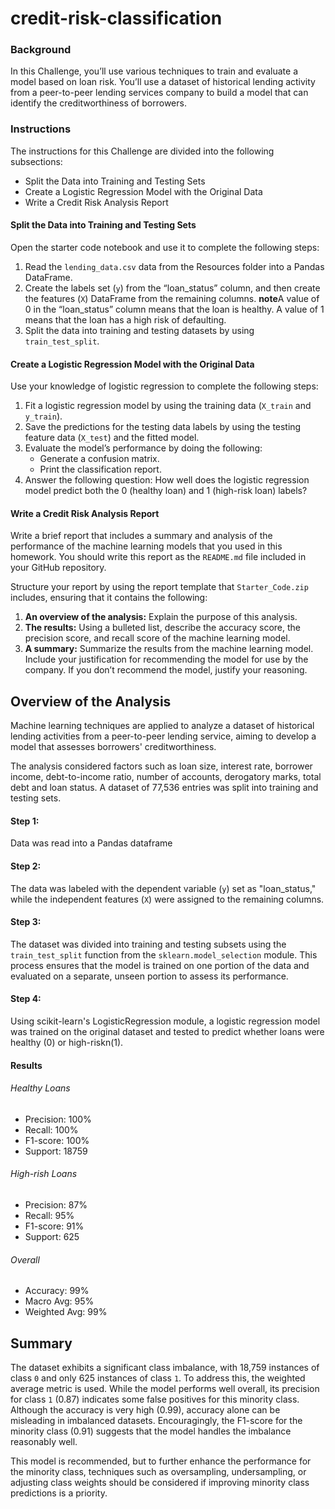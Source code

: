 # credit-risk-classification

### Background

In this Challenge, you’ll use various techniques to train and evaluate a model based on loan risk. You’ll use a dataset of historical lending activity from a peer-to-peer lending services company to build a model that can identify the creditworthiness of borrowers.

### Instructions

The instructions for this Challenge are divided into the following subsections:

* Split the Data into Training and Testing Sets
* Create a Logistic Regression Model with the Original Data
* Write a Credit Risk Analysis Report

#### Split the Data into Training and Testing Sets

Open the starter code notebook and use it to complete the following steps:

1. Read the `lending_data.csv` data from the Resources folder into a Pandas DataFrame.
2. Create the labels set (`y`) from the “loan_status” column, and then create the features (`X`) DataFrame from the remaining columns.
   **note**A value of 0 in the “loan_status” column means that the loan is healthy. A value of 1 means that the loan has a high risk of defaulting.
3. Split the data into training and testing datasets by using `train_test_split`.

#### Create a Logistic Regression Model with the Original Data

Use your knowledge of logistic regression to complete the following steps:

1. Fit a logistic regression model by using the training data (`X_train` and `y_train`).
2. Save the predictions for the testing data labels by using the testing feature data (`X_test`) and the fitted model.
3. Evaluate the model’s performance by doing the following:
   * Generate a confusion matrix.
   * Print the classification report.
4. Answer the following question: How well does the logistic regression model predict both the 0 (healthy loan) and 1 (high-risk loan) labels?

#### Write a Credit Risk Analysis Report

Write a brief report that includes a summary and analysis of the performance of the machine learning models that you used in this homework. You should write this report as the `README.md` file included in your GitHub repository.

Structure your report by using the report template that `Starter_Code.zip` includes, ensuring that it contains the following:

1. **An overview of the analysis:** Explain the purpose of this analysis.
2. **The results:** Using a bulleted list, describe the accuracy score, the precision score, and recall score of the machine learning model.
3. **A summary:** Summarize the results from the machine learning model. Include your justification for recommending the model for use by the company. If you don’t recommend the model, justify your reasoning.

## Overview of the Analysis

Machine learning techniques are applied to analyze a dataset of historical lending activities from a peer-to-peer lending service, aiming to develop a model that assesses borrowers' creditworthiness.

The analysis considered factors such as loan size, interest rate, borrower income, debt-to-income ratio, number of accounts, derogatory marks, total debt and loan status. A dataset of 77,536 entries was split into training and testing sets.

#### Step 1: 

Data was read into a Pandas dataframe

#### Step 2: 

The data was labeled with the dependent variable (`y`) set as "loan_status," while the independent features (`X`) were assigned to the remaining columns.

#### Step 3:

The dataset was divided into training and testing subsets using the `train_test_split` function from the `sklearn.model_selection` module. This process ensures that the model is trained on one portion of the data and evaluated on a separate, unseen portion to assess its performance.

#### Step 4: 

Using scikit-learn's LogisticRegression module, a logistic regression model was trained on the original dataset and tested to predict whether loans were healthy (0) or high-riskn(1).

#### Results

###### Healthy Loans

* Precision: 100%
* Recall: 100%
* F1-score: 100%
* Support: 18759

###### High-rish Loans

* Precision: 87%
* Recall: 95%
* F1-score: 91%
* Support: 625

###### Overall

* Accuracy: 99%
* Macro Avg: 95%
* Weighted Avg: 99%

## Summary

The dataset exhibits a significant class imbalance, with 18,759 instances of class `0` and only 625 instances of class `1`. To address this, the weighted average metric is used. While the model performs well overall, its precision for class `1` (0.87) indicates some false positives for this minority class. Although the accuracy is very high (0.99), accuracy alone can be misleading in imbalanced datasets. Encouragingly, the F1-score for the minority class (0.91) suggests that the model handles the imbalance reasonably well.

This model is recommended, but to further enhance the performance for the minority class, techniques such as oversampling, undersampling, or adjusting class weights should be considered if improving minority class predictions is a priority.
